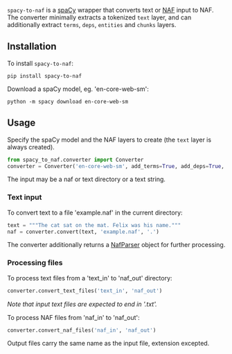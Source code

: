 `spacy-to-naf` is a [spaCy](https://spacy.io/) wrapper that converts text or 
[NAF](https://github.com/cltl/NAF-4-Development) input to NAF.
The converter minimally extracts a tokenized `text` layer, and can additionally extract `terms`, `deps`, `entities` and 
`chunks` layers.

## Installation
To install `spacy-to-naf`:
```
pip install spacy-to-naf
```
Download a spaCy model, eg. 'en-core-web-sm':
```
python -m spacy download en-core-web-sm
```

## Usage
Specify the spaCy model and the NAF layers to create (the `text` layer is always created).
```python
from spacy_to_naf.converter import Converter
converter = Converter('en-core-web-sm', add_terms=True, add_deps=True, add_entities=True, add_chunks=True)
```
The input may be a naf or text directory or a text string. 

### Text input
To convert text to a file 'example.naf' in the current directory:
```python
text = """The cat sat on the mat. Felix was his name."""
naf = converter.convert(text, 'example.naf', '.')
```
The converter additionally returns a [NafParser](https://cltl.github.io/nafparserpy/) object for further
processing.

### Processing files
To process text files from a 'text_in' to 'naf_out' directory:

```python
converter.convert_text_files('text_in', 'naf_out')
```
*Note that input text files are expected to end in '.txt'.*

To process NAF files from 'naf_in' to 'naf_out':
```python
converter.convert_naf_files('naf_in', 'naf_out')
```
Output files carry the same name as the input file, extension excepted.
